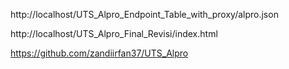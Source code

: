http://localhost/UTS_Alpro_Endpoint_Table_with_proxy/alpro.json

http://localhost/UTS_Alpro_Final_Revisi/index.html

https://github.com/zandiirfan37/UTS_Alpro
